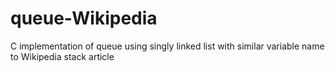 # queue-Wikipedia
C implementation of queue using singly linked list with similar variable name to Wikipedia stack article
